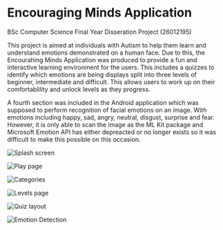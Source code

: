 # Encouraging Minds Application 
BSc Computer Science Final Year Disseration Project (26012195)

This project is aimed at individuals with Autism to help them learn and understand emotions demonstrated on a human face. Due to this, the Encourahing Minds Application was produced to provide a fun and interactive learning environment for the users. This includes a quizzes to identify which emotions are being displays split into three levels of beginner, intermediate and difficult. This allows users to work up on their comfortablility and unlock levels as they progress. 

A fourth section was included in the Android application which was supposed to perform recognition of facial emotions on an image. With emotions including happy, sad, angry, neutral, disgust, surprise and fear. However, it is only able to scan the image as the ML Kit package and Microsoft Emotion API has either depreacted or no longer exists so it was difficult to make this possible on this occasion.

![Splash screen](https://user-images.githubusercontent.com/44712978/114543401-10055100-9c51-11eb-87c8-71a60248834e.jpg)

![Play page](https://user-images.githubusercontent.com/44712978/114543609-56f34680-9c51-11eb-9d72-12b44f68ecc2.jpg)

![Categories](https://user-images.githubusercontent.com/44712978/114543641-5f4b8180-9c51-11eb-8328-157f5029a887.jpg)

![Levels page](https://user-images.githubusercontent.com/44712978/114543669-670b2600-9c51-11eb-85f1-37d782af3e9d.jpg)

![Quiz layout](https://user-images.githubusercontent.com/44712978/114543684-6d010700-9c51-11eb-9d4e-3b29f415178e.jpg)

![Emotion Detection](https://user-images.githubusercontent.com/44712978/114543697-71c5bb00-9c51-11eb-832a-c9fc5e0e00b5.jpg)


